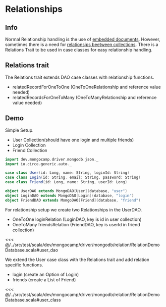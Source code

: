 # Relationships

## Info

Normal Relationship handling is the use of [embedded documents](https://docs.mongodb.com/manual/tutorial/model-embedded-one-to-one-relationships-between-documents/).
However, sometimes there is a need for [relationsips beetween collections](https://docs.mongodb.com/manual/tutorial/model-referenced-one-to-many-relationships-between-documents/). There is a Relations Trait to be used in case classes for easy relationship handling.

## Relations trait

The Relations trait extends DAO case classes with relationship functions.

* relatedRecordForOneToOne (OneToOneRelationship and reference value needed)
* relatedRecordsForOneToMany (OneToManyRelationship and reference value needed)

## Demo
Simple Setup.

* User Collection(should have one login and multiple friends)
* Login Collection
* Friend Collection

```scala
import dev.mongocamp.driver.mongodb.json._
import io.circe.generic.auto._

case class User(id: Long, name: String, loginId: String)
case class Login(id: String, email: String, password: String)
case class Friend(id: Long, name: String, userId: Long)

object UserDAO extends MongoDAO[User](database, "user")
object LoginDAO extends MongoDAO[Login](database, "login")
object FriendDAO extends MongoDAO[Friend](database, "friend")
```

For relationship setup we create two Relationships in the UserDAO.

* OneToOne loginRelation  (LoginDAO, key is id in user collection)
* OneToMany friendsRelation (FriendDAO, key is userId in friend collection)

<<< @/../src/test/scala/dev/mongocamp/driver/mongodb/relation/RelationDemoDatabase.scala#user_dao


We extend the User case class with the Relations trait and add relation specific functions.

* login (create an Option of Login)
* friends (create a List of Friend)

<<< @/../src/test/scala/dev/mongocamp/driver/mongodb/relation/RelationDemoDatabase.scala#user_class


